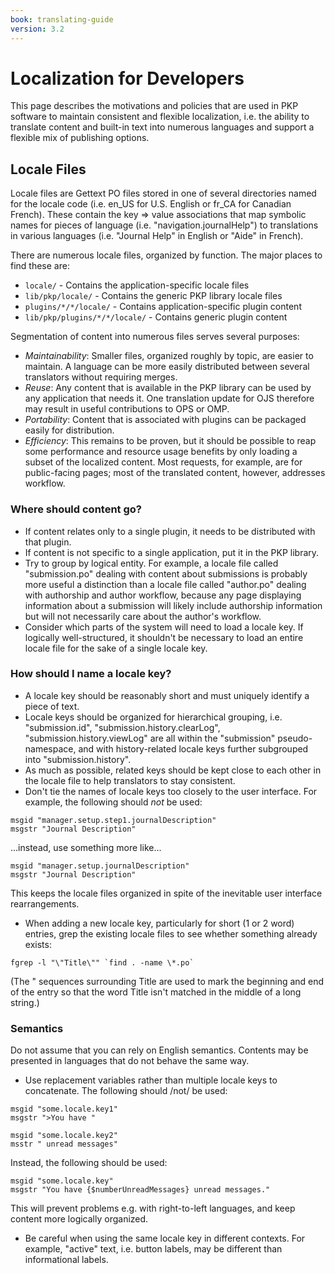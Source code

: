 ```yaml
---
book: translating-guide
version: 3.2
---
```


# Localization for Developers

This page describes the motivations and policies that are used in PKP software to maintain consistent and flexible localization, i.e. the ability to translate content and built-in text into numerous languages and support a flexible mix of publishing options.

## Locale Files

Locale files are Gettext PO files stored in one of several directories named for the locale code (i.e. en\_US for U.S. English or fr\_CA for Canadian French). These contain the key =\> value associations that map symbolic names for pieces of language (i.e. "navigation.journalHelp") to translations in various languages (i.e. "Journal Help" in English or "Aide" in French).

There are numerous locale files, organized by function. The major places to find these are:

-   `locale/` - Contains the application-specific locale files
-   `lib/pkp/locale/` - Contains the generic PKP library locale files
-   `plugins/*/*/locale/` - Contains application-specific plugin content
-   `lib/pkp/plugins/*/*/locale/` - Contains generic plugin content

Segmentation of content into numerous files serves several purposes:

-   *Maintainability*: Smaller files, organized roughly by topic, are easier to maintain. A language can be more easily distributed between several translators without requiring merges.
-   *Reuse*: Any content that is available in the PKP library can be used by any application that needs it. One translation update for OJS therefore may result in useful contributions to OPS or OMP.
-   *Portability*: Content that is associated with plugins can be packaged easily for distribution.
-   *Efficiency*: This remains to be proven, but it should be possible to reap some performance and resource usage benefits by only loading a subset of the localized content. Most requests, for example, are for public-facing pages; most of the translated content, however, addresses workflow.

### Where should content go?

-   If content relates only to a single plugin, it needs to be distributed with that plugin.
-   If content is not specific to a single application, put it in the PKP library.
-   Try to group by logical entity. For example, a locale file called "submission.po" dealing with content about submissions is probably more useful a distinction than a locale file called "author.po" dealing with authorship and author workflow, because any page displaying information about a submission will likely include authorship information but will not necessarily care about the author's workflow.
-   Consider which parts of the system will need to load a locale key. If logically well-structured, it shouldn't be necessary to load an entire locale file for the sake of a single locale key.

### How should I name a locale key?

-   A locale key should be reasonably short and must uniquely identify a piece of text.
-   Locale keys should be organized for hierarchical grouping, i.e. "submission.id", "submission.history.clearLog", "submission.history.viewLog" are all within the "submission" pseudo-namespace, and with history-related locale keys further subgrouped into "submission.history".
-   As much as possible, related keys should be kept close to each other in the locale file to help translators to stay consistent.
-   Don't tie the names of locale keys too closely to the user interface. For example, the following should *not* be used:

```
msgid "manager.setup.step1.journalDescription"
msgstr "Journal Description"
```

...instead, use something more like...

```
msgid "manager.setup.journalDescription"
msgstr "Journal Description"
```

This keeps the locale files organized in spite of the inevitable user interface rearrangements.

-   When adding a new locale key, particularly for short (1 or 2 word) entries, grep the existing locale files to see whether something already exists:

```
fgrep -l "\"Title\"" `find . -name \*.po`
```

(The \" sequences surrounding Title are used to mark the beginning and end of the entry so that the word Title isn't matched in the middle of a long string.)

### Semantics

Do not assume that you can rely on English semantics. Contents may be presented in languages that do not behave the same way.

-   Use replacement variables rather than multiple locale keys to concatenate. The following should /not/ be used:

```
msgid "some.locale.key1"
msgstr ">You have "

msgid "some.locale.key2"
msstr " unread messages"
```

Instead, the following should be used:

```
msgid "some.locale.key"
msgstr "You have {$numberUnreadMessages} unread messages."
```

This will prevent problems e.g. with right-to-left languages, and keep content more logically organized.

-   Be careful when using the same locale key in different contexts. For example, "active" text, i.e. button labels, may be different than informational labels.
